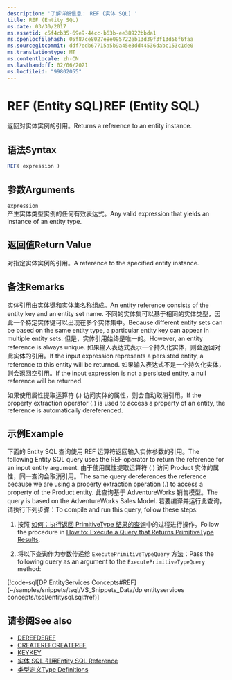 ```yaml
---
description: '了解详细信息： REF (实体 SQL) '
title: REF (Entity SQL)
ms.date: 03/30/2017
ms.assetid: c5f4cb35-69e9-44cc-b63b-ee38922bbda1
ms.openlocfilehash: 05f87ce8027e8e095722eb13d39f3f13d56f6faa
ms.sourcegitcommit: ddf7edb67715a5b9a45e3dd44536dabc153c1de0
ms.translationtype: MT
ms.contentlocale: zh-CN
ms.lasthandoff: 02/06/2021
ms.locfileid: "99802055"
---
```

# <a name="ref-entity-sql"></a><span data-ttu-id="2216f-103">REF (Entity SQL)</span><span class="sxs-lookup"><span data-stu-id="2216f-103">REF (Entity SQL)</span></span>

<span data-ttu-id="2216f-104">返回对实体实例的引用。</span><span class="sxs-lookup"><span data-stu-id="2216f-104">Returns a reference to an entity instance.</span></span>  
  
## <a name="syntax"></a><span data-ttu-id="2216f-105">语法</span><span class="sxs-lookup"><span data-stu-id="2216f-105">Syntax</span></span>  
  
```sql  
REF( expression )
```  
  
## <a name="arguments"></a><span data-ttu-id="2216f-106">参数</span><span class="sxs-lookup"><span data-stu-id="2216f-106">Arguments</span></span>  

 `expression`  
 <span data-ttu-id="2216f-107">产生实体类型实例的任何有效表达式。</span><span class="sxs-lookup"><span data-stu-id="2216f-107">Any valid expression that yields an instance of an entity type.</span></span>  
  
## <a name="return-value"></a><span data-ttu-id="2216f-108">返回值</span><span class="sxs-lookup"><span data-stu-id="2216f-108">Return Value</span></span>  

 <span data-ttu-id="2216f-109">对指定实体实例的引用。</span><span class="sxs-lookup"><span data-stu-id="2216f-109">A reference to the specified entity instance.</span></span>  
  
## <a name="remarks"></a><span data-ttu-id="2216f-110">备注</span><span class="sxs-lookup"><span data-stu-id="2216f-110">Remarks</span></span>  

 <span data-ttu-id="2216f-111">实体引用由实体键和实体集名称组成。</span><span class="sxs-lookup"><span data-stu-id="2216f-111">An entity reference consists of the entity key and an entity set name.</span></span> <span data-ttu-id="2216f-112">不同的实体集可以基于相同的实体类型，因此一个特定实体键可以出现在多个实体集中。</span><span class="sxs-lookup"><span data-stu-id="2216f-112">Because different entity sets can be based on the same entity type, a particular entity key can appear in multiple entity sets.</span></span> <span data-ttu-id="2216f-113">但是，实体引用始终是唯一的。</span><span class="sxs-lookup"><span data-stu-id="2216f-113">However, an entity reference is always unique.</span></span> <span data-ttu-id="2216f-114">如果输入表达式表示一个持久化实体，则会返回对此实体的引用。</span><span class="sxs-lookup"><span data-stu-id="2216f-114">If the input expression represents a persisted entity, a reference to this entity will be returned.</span></span> <span data-ttu-id="2216f-115">如果输入表达式不是一个持久化实体，则会返回空引用。</span><span class="sxs-lookup"><span data-stu-id="2216f-115">If the input expression is not a persisted entity, a null reference will be returned.</span></span>  
  
 <span data-ttu-id="2216f-116">如果使用属性提取运算符 (.) 访问实体的属性，则会自动取消引用。</span><span class="sxs-lookup"><span data-stu-id="2216f-116">If the property extraction operator (.) is used to access a property of an entity, the reference is automatically dereferenced.</span></span>  
  
## <a name="example"></a><span data-ttu-id="2216f-117">示例</span><span class="sxs-lookup"><span data-stu-id="2216f-117">Example</span></span>  

 <span data-ttu-id="2216f-118">下面的 Entity SQL 查询使用 REF 运算符返回输入实体参数的引用。</span><span class="sxs-lookup"><span data-stu-id="2216f-118">The following Entity SQL query uses the REF operator to return the reference for an input entity argument.</span></span> <span data-ttu-id="2216f-119">由于使用属性提取运算符 (.) 访问 Product 实体的属性，同一查询会取消引用。</span><span class="sxs-lookup"><span data-stu-id="2216f-119">The same query dereferences the reference because we are using a property extraction operation (.) to access a property of the Product entity.</span></span> <span data-ttu-id="2216f-120">此查询基于 AdventureWorks 销售模型。</span><span class="sxs-lookup"><span data-stu-id="2216f-120">The query is based on the AdventureWorks Sales Model.</span></span> <span data-ttu-id="2216f-121">若要编译并运行此查询，请执行下列步骤：</span><span class="sxs-lookup"><span data-stu-id="2216f-121">To compile and run this query, follow these steps:</span></span>  
  
1. <span data-ttu-id="2216f-122">按照 [如何：执行返回 PrimitiveType 结果的查询](../how-to-execute-a-query-that-returns-primitivetype-results.md)中的过程进行操作。</span><span class="sxs-lookup"><span data-stu-id="2216f-122">Follow the procedure in [How to: Execute a Query that Returns PrimitiveType Results](../how-to-execute-a-query-that-returns-primitivetype-results.md).</span></span>  
  
2. <span data-ttu-id="2216f-123">将以下查询作为参数传递给 `ExecutePrimitiveTypeQuery` 方法：</span><span class="sxs-lookup"><span data-stu-id="2216f-123">Pass the following query as an argument to the `ExecutePrimitiveTypeQuery` method:</span></span>  
  
 [!code-sql[DP EntityServices Concepts#REF](~/samples/snippets/tsql/VS_Snippets_Data/dp entityservices concepts/tsql/entitysql.sql#ref)]  
  
## <a name="see-also"></a><span data-ttu-id="2216f-124">请参阅</span><span class="sxs-lookup"><span data-stu-id="2216f-124">See also</span></span>

- [<span data-ttu-id="2216f-125">DEREF</span><span class="sxs-lookup"><span data-stu-id="2216f-125">DEREF</span></span>](deref-entity-sql.md)
- [<span data-ttu-id="2216f-126">CREATEREF</span><span class="sxs-lookup"><span data-stu-id="2216f-126">CREATEREF</span></span>](createref-entity-sql.md)
- [<span data-ttu-id="2216f-127">KEY</span><span class="sxs-lookup"><span data-stu-id="2216f-127">KEY</span></span>](key-entity-sql.md)
- [<span data-ttu-id="2216f-128">实体 SQL 引用</span><span class="sxs-lookup"><span data-stu-id="2216f-128">Entity SQL Reference</span></span>](entity-sql-reference.md)
- [<span data-ttu-id="2216f-129">类型定义</span><span class="sxs-lookup"><span data-stu-id="2216f-129">Type Definitions</span></span>](type-definitions-entity-sql.md)
